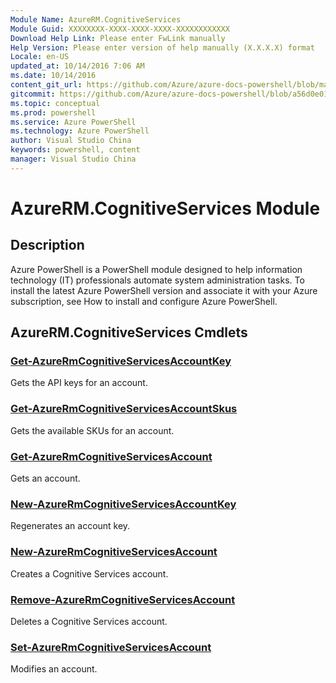 ```yaml
---
Module Name: AzureRM.CognitiveServices
Module Guid: XXXXXXXX-XXXX-XXXX-XXXX-XXXXXXXXXXXX
Download Help Link: Please enter FwLink manually
Help Version: Please enter version of help manually (X.X.X.X) format
Locale: en-US
updated_at: 10/14/2016 7:06 AM
ms.date: 10/14/2016
content_git_url: https://github.com/Azure/azure-docs-powershell/blob/master/azureps-cmdlets-docs/ResourceManager/AzureRM.CognitiveServices/v1.0/CmdletMDs/AzureRM.CognitiveServices.md
gitcommit: https://github.com/Azure/azure-docs-powershell/blob/a56d0e01e65c2c33aa2af13dd29addc94ead6e88/azureps-cmdlets-docs/ResourceManager/AzureRM.CognitiveServices/v1.0/CmdletMDs/AzureRM.CognitiveServices.md
ms.topic: conceptual
ms.prod: powershell
ms.service: Azure PowerShell
ms.technology: Azure PowerShell
author: Visual Studio China
keywords: powershell, content
manager: Visual Studio China
---
```


# AzureRM.CognitiveServices Module
## Description
Azure PowerShell is a PowerShell module designed to help information technology (IT) professionals automate system administration tasks. To install the latest Azure PowerShell version and associate it with your Azure subscription, see How to install and configure Azure PowerShell.

## AzureRM.CognitiveServices Cmdlets
### [Get-AzureRmCognitiveServicesAccountKey](Get-AzureRmCognitiveServicesAccountKey.md)
Gets the API keys for an account.


### [Get-AzureRmCognitiveServicesAccountSkus](Get-AzureRmCognitiveServicesAccountSkus.md)
Gets the available SKUs for an account.


### [Get-AzureRmCognitiveServicesAccount](Get-AzureRmCognitiveServicesAccount.md)
Gets an account.


### [New-AzureRmCognitiveServicesAccountKey](New-AzureRmCognitiveServicesAccountKey.md)
Regenerates an account key.


### [New-AzureRmCognitiveServicesAccount](New-AzureRmCognitiveServicesAccount.md)
Creates a Cognitive Services account.


### [Remove-AzureRmCognitiveServicesAccount](Remove-AzureRmCognitiveServicesAccount.md)
Deletes a Cognitive Services account.


### [Set-AzureRmCognitiveServicesAccount](Set-AzureRmCognitiveServicesAccount.md)
Modifies an account.




